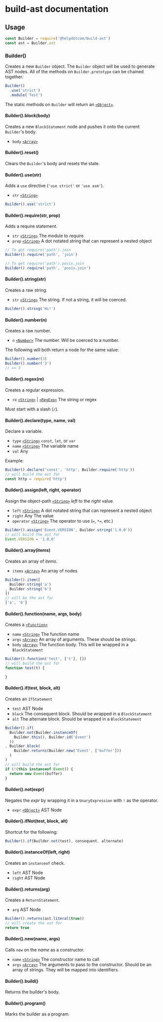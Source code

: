 # build-ast documentation

## Usage

```js
const Builder = require('@helpdotcom/build-ast')
const ast = Builder.ast
```

### Builder()

Creates a new `Builder` object. The `Builder` object will be used
to generate AST nodes. All of the methods on `Builder.prototype` can be
chained together:

```js
Builder()
  .use('strict')
  .module('Test')
```

The static methods on `Builder` will return an [`<Object>`][].

#### Builder().block(body)

Creates a new `BlockStatement` node and pushes it onto the current `Builder`'s
body.

* `body` [`<Array>`][]


#### Builder().reset()

Clears the `Builder`'s body and resets the state.


#### Builder().use(str)

Adds a `use` directive (`'use strict'` or `'use asm'`).

* `str` [`<String>`][]


```js
Builder().use('strict')
```


#### Builder().require(str, prop)

Adds a require statement.

* `str` [`<String>`][] The module to require
* `prop` [`<String>`][] A dot notated string that can represent a nested object

```js
// To get require('path').join
Builder().require('path', 'join')

// To get require('path').posix.join
Builder().require('path', 'posix.join')
```

#### Builder().string(str)

Creates a raw string.

* `str` [`<String>`][] The string. If not a string, it will be coerced.

```js
Builder().string('Hi!')
```


#### Builder().number(n)

Creates a raw number.

* `n` [`<Number>`][] The number. Will be coerced to a number.

The following will both return a node for the same value:

```js
Builder().number(3)
Builder().number('3')
// => 3
```


#### Builder().regex(re)

Creates a regular expression.

* `re` [`<String>`][] | [`<RegExp>`][] The string or regex

Must start with a slash (`/`).


#### Builder().declare(type, name, val)

Declare a variable.

* `type` [`<String>`][] `const`, `let`, or `var`
* `name` [`<String>`][] The variable name
* `val` Any

Example:

```js
Builder().declare('const', 'http', Builder.require('http'))
// will build the ast for
const http = require('http')
```


#### Builder().assign(left, right, operator)

Assign the object-path [`<String>`][] _left_ to the _right_ value.

* `left` [`<String>`][] A dot notated string that can represent a nested object
* `right` Any The value
* `operator` [`<String>`][] The operator to use (`=`, `*=`, etc.)

```js
Builder().assign('Event.VERSION', Builder.string('1.0.0'))
// will build the ast for
Event.VERSION = '1.0.0'
```


#### Builder().array(items)

Creates an array of _items_.

* `items` [`<Array>`][] An array of nodes

```js
Builder().item([
  Builder.string('a')
, Builder.string('b')
])
// will be the ast for
['a', 'b']
```


#### Builder().function(name, args, body)

Creates a [`<Function>`][]

* `name` [`<String>`][] The function name
* `args` [`<Array>`][] An array of arguments. These should be strings.
* `body` [`<Array>`][] The function body. This will be wrapped in a
  `BlockStatement`

```js
Builder().function('test', ['t'], [])
// will build the ast for
function test(t) {

}
```

#### Builder().if(test, block, alt)

Creates an `IfStatement`

* `test` AST Node
* `block` The consequent block. Should be wrapped in a `BlockStatement`
* `alt` The alternate block. Should be wrapped in a `BlockStatement`

```js
Builder().if(
  Builder.not(Builder.instanceOf(
    Builder.this(), Builder.id('Event')
  ))
, Builder.block(
    Builder.returns(Builder.new('Event', ['buffer']))
  )
)
// will build the ast for
if (!(this instanceof Event)) {
  return new Event(buffer)
}
```

#### Builder().not(expr)

Negates the _expr_ by wrapping it in a `UnaryExpression` with `!` as the
operator.

* `expr` [`<Object>`][] AST Node


#### Builder().ifNot(test, block, alt)

Shortcut for the following:

```js
Builder().if(Builder.not(test), consequent, alternate)
```

#### Builder().instanceOf(left, right)

Creates an `instanceof` check.

* `left` AST Node
* `right` AST Node


#### Builder().returns(arg)

Creates a `ReturnStatement`.

* `arg` AST Node

```js
Builder().returns(ast.literal(true))
// will create the ast for
return true
```


#### Builder().new(name, args)

Calls `new` on the _name_ as a constructor.

* `name` [`<String>`][] The constructor name to call
* `args` [`<Array>`][] The arguments to pass to the constructor.
  Should be an array of strings. They will be mapped into identifiers.


#### Builder().build()

Returns the builder's body.


#### Builder().program()

Marks the builder as a program.


[`<Array>`]: https://mdn.io/array
[`<Function>`]: https://mdn.io/function
[`<Number>`]: https://mdn.io/number
[`<Object>`]: https://mdn.io/object
[`<RegExp>`]: https://mdn.io/RegExp
[`<String>`]: https://mdn.io/string
